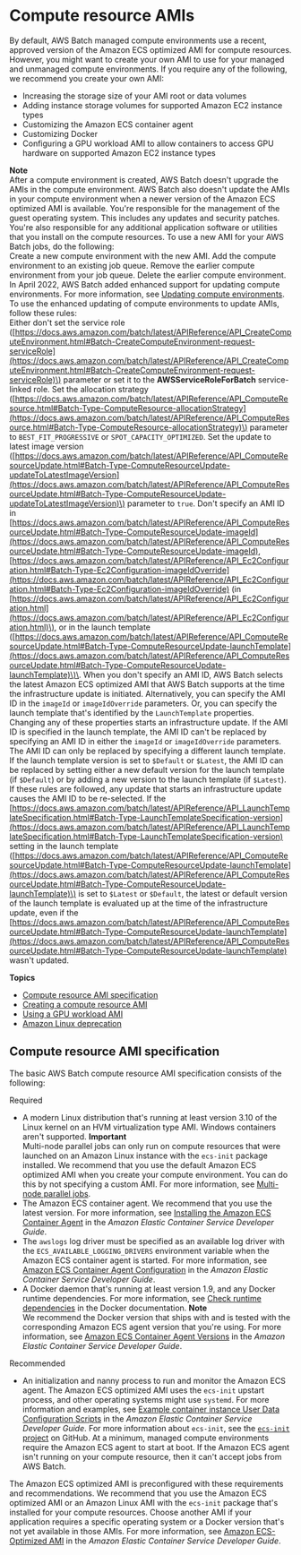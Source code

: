 # Compute resource AMIs<a name="compute_resource_AMIs"></a>

By default, AWS Batch managed compute environments use a recent, approved version of the Amazon ECS optimized AMI for compute resources\. However, you might want to create your own AMI to use for your managed and unmanaged compute environments\. If you require any of the following, we recommend you create your own AMI:
+ Increasing the storage size of your AMI root or data volumes
+ Adding instance storage volumes for supported Amazon EC2 instance types
+ Customizing the Amazon ECS container agent
+ Customizing Docker
+ Configuring a GPU workload AMI to allow containers to access GPU hardware on supported Amazon EC2 instance types

**Note**  
After a compute environment is created, AWS Batch doesn't upgrade the AMIs in the compute environment\. AWS Batch also doesn't update the AMIs in your compute environment when a newer version of the Amazon ECS optimized AMI is available\. You're responsible for the management of the guest operating system\. This includes any updates and security patches\. You're also responsible for any additional application software or utilities that you install on the compute resources\. To use a new AMI for your AWS Batch jobs, do the following:  
Create a new compute environment with the new AMI\.
Add the compute environment to an existing job queue\.
Remove the earlier compute environment from your job queue\.
Delete the earlier compute environment\.
In April 2022, AWS Batch added enhanced support for updating compute environments\. For more information, see [Updating compute environments](updating-compute-environments.md)\. To use the enhanced updating of compute environments to update AMIs, follow these rules:  
Either don't set the service role \([https://docs.aws.amazon.com/batch/latest/APIReference/API_CreateComputeEnvironment.html#Batch-CreateComputeEnvironment-request-serviceRole](https://docs.aws.amazon.com/batch/latest/APIReference/API_CreateComputeEnvironment.html#Batch-CreateComputeEnvironment-request-serviceRole)\) parameter or set it to the **AWSServiceRoleForBatch** service\-linked role\.
Set the allocation strategy \([https://docs.aws.amazon.com/batch/latest/APIReference/API_ComputeResource.html#Batch-Type-ComputeResource-allocationStrategy](https://docs.aws.amazon.com/batch/latest/APIReference/API_ComputeResource.html#Batch-Type-ComputeResource-allocationStrategy)\) parameter to `BEST_FIT_PROGRESSIVE` or `SPOT_CAPACITY_OPTIMIZED`\.
Set the update to latest image version \([https://docs.aws.amazon.com/batch/latest/APIReference/API_ComputeResourceUpdate.html#Batch-Type-ComputeResourceUpdate-updateToLatestImageVersion](https://docs.aws.amazon.com/batch/latest/APIReference/API_ComputeResourceUpdate.html#Batch-Type-ComputeResourceUpdate-updateToLatestImageVersion)\) parameter to `true`\.
Don't specify an AMI ID in [https://docs.aws.amazon.com/batch/latest/APIReference/API_ComputeResourceUpdate.html#Batch-Type-ComputeResourceUpdate-imageId](https://docs.aws.amazon.com/batch/latest/APIReference/API_ComputeResourceUpdate.html#Batch-Type-ComputeResourceUpdate-imageId), [https://docs.aws.amazon.com/batch/latest/APIReference/API_Ec2Configuration.html#Batch-Type-Ec2Configuration-imageIdOverride](https://docs.aws.amazon.com/batch/latest/APIReference/API_Ec2Configuration.html#Batch-Type-Ec2Configuration-imageIdOverride) \(in [https://docs.aws.amazon.com/batch/latest/APIReference/API_Ec2Configuration.html](https://docs.aws.amazon.com/batch/latest/APIReference/API_Ec2Configuration.html)\), or in the launch template \([https://docs.aws.amazon.com/batch/latest/APIReference/API_ComputeResourceUpdate.html#Batch-Type-ComputeResourceUpdate-launchTemplate](https://docs.aws.amazon.com/batch/latest/APIReference/API_ComputeResourceUpdate.html#Batch-Type-ComputeResourceUpdate-launchTemplate)\)\. When you don't specify an AMI ID, AWS Batch selects the latest Amazon ECS optimized AMI that AWS Batch supports at the time the infrastructure update is initiated\. Alternatively, you can specify the AMI ID in the `imageId` or `imageIdOverride` parameters\. Or, you can specify the launch template that's identified by the `LaunchTemplate` properties\. Changing any of these properties starts an infrastructure update\. If the AMI ID is specified in the launch template, the AMI ID can't be replaced by specifying an AMI ID in either the `imageId` or `imageIdOverride` parameters\. The AMI ID can only be replaced by specifying a different launch template\. If the launch template version is set to `$Default` or `$Latest`, the AMI ID can be replaced by setting either a new default version for the launch template \(if `$Default`\) or by adding a new version to the launch template \(if `$Latest`\)\.
If these rules are followed, any update that starts an infrastructure update causes the AMI ID to be re\-selected\. If the [https://docs.aws.amazon.com/batch/latest/APIReference/API_LaunchTemplateSpecification.html#Batch-Type-LaunchTemplateSpecification-version](https://docs.aws.amazon.com/batch/latest/APIReference/API_LaunchTemplateSpecification.html#Batch-Type-LaunchTemplateSpecification-version) setting in the launch template \([https://docs.aws.amazon.com/batch/latest/APIReference/API_ComputeResourceUpdate.html#Batch-Type-ComputeResourceUpdate-launchTemplate](https://docs.aws.amazon.com/batch/latest/APIReference/API_ComputeResourceUpdate.html#Batch-Type-ComputeResourceUpdate-launchTemplate)\) is set to `$Latest` or `$Default`, the latest or default version of the launch template is evaluated up at the time of the infrastructure update, even if the [https://docs.aws.amazon.com/batch/latest/APIReference/API_ComputeResourceUpdate.html#Batch-Type-ComputeResourceUpdate-launchTemplate](https://docs.aws.amazon.com/batch/latest/APIReference/API_ComputeResourceUpdate.html#Batch-Type-ComputeResourceUpdate-launchTemplate) wasn't updated\.

**Topics**
+ [Compute resource AMI specification](#batch-ami-spec)
+ [Creating a compute resource AMI](create-batch-ami.md)
+ [Using a GPU workload AMI](batch-gpu-ami.md)
+ [Amazon Linux deprecation](al1-ami-deprecation.md)

## Compute resource AMI specification<a name="batch-ami-spec"></a>

The basic AWS Batch compute resource AMI specification consists of the following:

Required

 
+ A modern Linux distribution that's running at least version 3\.10 of the Linux kernel on an HVM virtualization type AMI\. Windows containers aren't supported\.
**Important**  
Multi\-node parallel jobs can only run on compute resources that were launched on an Amazon Linux instance with the `ecs-init` package installed\. We recommend that you use the default Amazon ECS optimized AMI when you create your compute environment\. You can do this by not specifying a custom AMI\. For more information, see [Multi\-node parallel jobs](multi-node-parallel-jobs.md)\.
+ The Amazon ECS container agent\. We recommend that you use the latest version\. For more information, see [Installing the Amazon ECS Container Agent](https://docs.aws.amazon.com/AmazonECS/latest/developerguide/ecs-agent-install.html) in the *Amazon Elastic Container Service Developer Guide*\.
+ The `awslogs` log driver must be specified as an available log driver with the `ECS_AVAILABLE_LOGGING_DRIVERS` environment variable when the Amazon ECS container agent is started\. For more information, see [Amazon ECS Container Agent Configuration](https://docs.aws.amazon.com/AmazonECS/latest/developerguide/ecs-agent-config.html) in the *Amazon Elastic Container Service Developer Guide*\. 
+ A Docker daemon that's running at least version 1\.9, and any Docker runtime dependencies\. For more information, see [Check runtime dependencies](https://docs.docker.com/engine/installation/binaries/#check-runtime-dependencies) in the Docker documentation\.
**Note**  
We recommend the Docker version that ships with and is tested with the corresponding Amazon ECS agent version that you're using\. For more information, see [Amazon ECS Container Agent Versions](https://docs.aws.amazon.com/AmazonECS/latest/developerguide/container_agent_versions.html) in the *Amazon Elastic Container Service Developer Guide*\.

Recommended

 
+ An initialization and nanny process to run and monitor the Amazon ECS agent\. The Amazon ECS optimized AMI uses the `ecs-init` upstart process, and other operating systems might use `systemd`\. For more information and examples, see [Example container instance User Data Configuration Scripts](https://docs.aws.amazon.com/AmazonECS/latest/developerguide/example_user_data_scripts.html) in the *Amazon Elastic Container Service Developer Guide*\. For more information about `ecs-init`, see the [`ecs-init` project](https://github.com/aws/amazon-ecs-init) on GitHub\. At a minimum, managed compute environments require the Amazon ECS agent to start at boot\. If the Amazon ECS agent isn't running on your compute resource, then it can't accept jobs from AWS Batch\. 

The Amazon ECS optimized AMI is preconfigured with these requirements and recommendations\. We recommend that you use the Amazon ECS optimized AMI or an Amazon Linux AMI with the `ecs-init` package that's installed for your compute resources\. Choose another AMI if your application requires a specific operating system or a Docker version that's not yet available in those AMIs\. For more information, see [Amazon ECS\-Optimized AMI](https://docs.aws.amazon.com/AmazonECS/latest/developerguide/ecs-optimized_AMI.html) in the *Amazon Elastic Container Service Developer Guide*\.